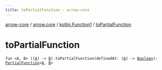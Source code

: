 ```yaml
---
title: toPartialFunction - arrow-core
---
```


[arrow-core](../../index.html) / [arrow.core](../index.html) / [kotlin.Function1](index.html) / [toPartialFunction](./to-partial-function.html)

# toPartialFunction

`fun <A, B> ((`[`A`](to-partial-function.html#A)`) -> `[`B`](to-partial-function.html#B)`).toPartialFunction(definedAt: (`[`A`](to-partial-function.html#A)`) -> `[`Boolean`](https://kotlinlang.org/api/latest/jvm/stdlib/kotlin/-boolean/index.html)`): `[`PartialFunction`](../-partial-function/index.html)`<`[`A`](to-partial-function.html#A)`, `[`B`](to-partial-function.html#B)`>`